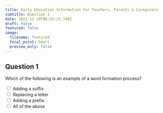 ```yaml
---
title: Early Education Information for Teachers, Parents & Caregivers
subtitle: Question 1
date: 2022-12-19T06:52:23.748Z
draft: false
featured: false
image:
  filename: featured
  focal_point: Smart
  preview_only: false
---
```



<h2>Question 1</h2>
Which of the following is an example of a word formation process?
<p>
<input type="radio" name="q1" onclick="myFunction(this.value)" value="A"> Adding a suffix<br>
<input type="radio" name="q1" onclick="myFunction(this.value)" value="B"> Replacing a letter<br>
<input type="radio" name="q1" onclick="myFunction(this.value)" value="C"> Adding a prefix<br>
<input type="radio" name="q1" onclick="myFunction(this.value)" value="D"> All of the above
</p>